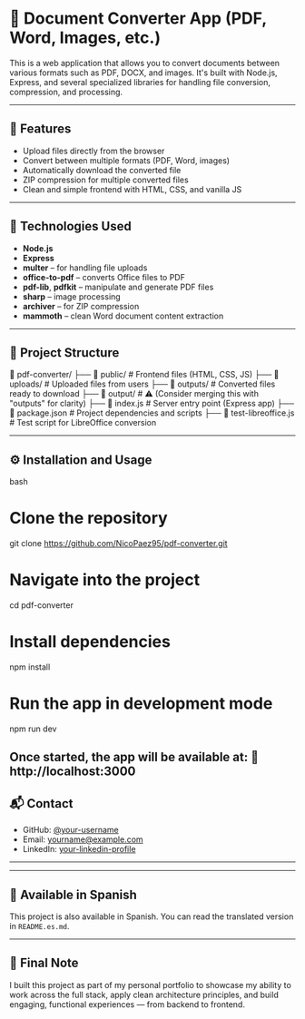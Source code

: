 # 🧩 Document Converter App (PDF, Word, Images, etc.)

This is a web application that allows you to convert documents between various formats such as PDF, DOCX, and images. It's built with Node.js, Express, and several specialized libraries for handling file conversion, compression, and processing.

---


## 🚀 Features

- Upload files directly from the browser
- Convert between multiple formats (PDF, Word, images)
- Automatically download the converted file
- ZIP compression for multiple converted files
- Clean and simple frontend with HTML, CSS, and vanilla JS

---

## 🧪 Technologies Used

- **Node.js**
- **Express**
- **multer** – for handling file uploads
- **office-to-pdf** – converts Office files to PDF
- **pdf-lib**, **pdfkit** – manipulate and generate PDF files
- **sharp** – image processing
- **archiver** – for ZIP compression
- **mammoth** – clean Word document content extraction

---

## 📁 Project Structure

📂 pdf-converter/
├── 📁 public/ # Frontend files (HTML, CSS, JS)
├── 📁 uploads/ # Uploaded files from users
├── 📁 outputs/ # Converted files ready to download
├── 📁 output/ # ⚠️ (Consider merging this with "outputs" for clarity)
├── 📄 index.js # Server entry point (Express app)
├── 📄 package.json # Project dependencies and scripts
├── 📄 test-libreoffice.js # Test script for LibreOffice conversion


---

## ⚙️ Installation and Usage

bash
# Clone the repository
git clone https://github.com/NicoPaez95/pdf-converter.git

# Navigate into the project
cd pdf-converter

# Install dependencies
npm install

# Run the app in development mode
npm run dev


Once started, the app will be available at:
📍 http://localhost:3000
---

## 📬 Contact

- GitHub: [@your-username](https://github.com/your-username)
- Email: yourname@example.com
- LinkedIn: [your-linkedin-profile](https://linkedin.com/in/yourname)

---
---

## 📘 Available in Spanish

This project is also available in Spanish. You can read the translated version in `README.es.md`.

---


## 🙌 Final Note

I built this project as part of my personal portfolio to showcase my ability to work across the full stack, apply clean architecture principles, and build engaging, functional experiences — from backend to frontend.
